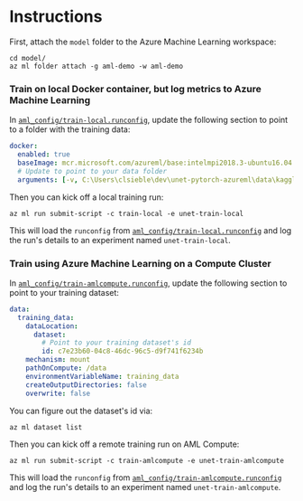 # Instructions

First, attach the `model` folder to the Azure Machine Learning workspace:

```
cd model/
az ml folder attach -g aml-demo -w aml-demo
```

### Train on local Docker container, but log metrics to Azure Machine Learning

In [`aml_config/train-local.runconfig`](aml_config/train-local.runconfig), update the following section to point to a folder with the training data:

```yaml
docker:
  enabled: true
  baseImage: mcr.microsoft.com/azureml/base:intelmpi2018.3-ubuntu16.04
  # Update to point to your data folder
  arguments: [-v, C:\Users\clsieble\dev\unet-pytorch-azureml\data\kaggle_3m_small:/data]
```

Then you can kick off a local training run:

```
az ml run submit-script -c train-local -e unet-train-local
```

This will load the `runconfig` from [`aml_config/train-local.runconfig`](aml_config/train-local.runconfig) and log the run's details to an experiment named `unet-train-local`.

### Train using Azure Machine Learning on a Compute Cluster

In [`aml_config/train-amlcompute.runconfig`](aml_config/train-amlcompute.runconfig), update the following section to point to your training dataset:

```yaml
data:
  training_data:
    dataLocation:
      dataset:
        # Point to your training dataset's id
        id: c7e23b60-04c8-46dc-96c5-d9f741f6234b
    mechanism: mount
    pathOnCompute: /data
    environmentVariableName: training_data
    createOutputDirectories: false
    overwrite: false
```

You can figure out the dataset's id via:
```
az ml dataset list
```

Then you can kick off a remote training run on AML Compute:

```
az ml run submit-script -c train-amlcompute -e unet-train-amlcompute
```

This will load the `runconfig` from [`aml_config/train-amlcompute.runconfig`](aml_config/train-amlcompute.runconfig) and log the run's details to an experiment named `unet-train-amlcompute`.
